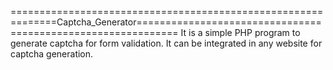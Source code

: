 ==============================================================Captcha_Generator=============================================================
It is a simple PHP program to generate captcha for form validation. It can be integrated in any website for captcha generation.
